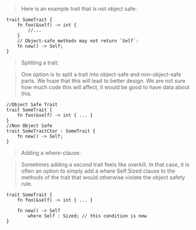 >Here is an example trait that is not object safe:

```rust,no_run,compile_fail
trait SomeTrait {
    fn foo(&self) -> int { 
        //... 
    }
    // Object-safe methods may not return `Self`:
    fn new() -> Self;
}
```

> Splitting a trait:

> One option is to split a trait into object-safe and non-object-safe parts. We hope that this will lead to better design. We are not sure how much code this will affect, it would be good to have data about this.

```rust,no_run,compile_fail
//Object Safe Trait
trait SomeTrait {
    fn foo(&self) -> int { ... }
}
//Non Object Safe
trait SomeTraitCtor : SomeTrait {
    fn new() -> Self;
}
```

> Adding a where-clause:

> Sometimes adding a second trait feels like overkill. In that case, it is often an option to simply add a where Self:Sized clause to the methods of the trait that would otherwise violate the object safety rule.

```rust,no_run,compile_fail
trait SomeTrait {
    fn foo(&self) -> int { ... }
    
    fn new() -> Self
        where Self : Sized; // this condition is new
}
```
